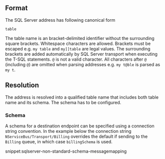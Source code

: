 ## Format

The SQL Server address has following canonical form

```
table
```

The table name is an bracket-delimited identifier without the surrounding square brackets. Whitespace characters are allowed. Brackets must be escaped e.g. `my table` and `my]]table` are legal values. The surrounding brackets are added automatically by SQL Server transport when executing the T-SQL statements. `@` is not a valid character. All characters after `@` (including `@`) are omitted when parsing addresses e.g. `my t@ble` is parsed as `my t`. 

## Resolution

The address is resolved into a qualified table name that includes both table name and its schema. The schema has to be configured.

### Schema

A schema for a destination endpoint can be specified using a connection string convention. In the example below the connection string `NServiceBus/Transport/Billing` overrides the default if sending to the `Billing` queue, in which case `billingSchema` is used.

snippet:sqlserver-non-standard-schema-messagemapping
